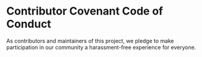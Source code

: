# Contributor Covenant Code of Conduct

As contributors and maintainers of this project, we pledge to make participation in our community a harassment-free experience for everyone.
